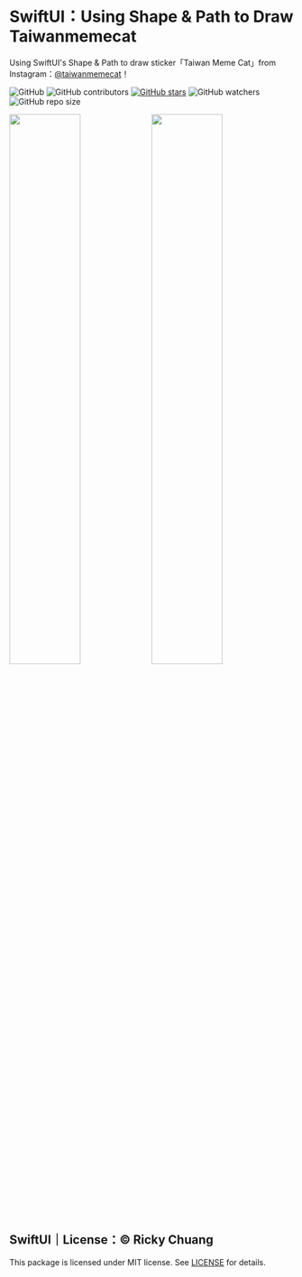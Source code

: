 # SwiftUI：Using Shape & Path to Draw Taiwanmemecat

Using SwiftUI's Shape & Path to draw sticker「Taiwan Meme Cat」from Instagram：[@taiwanmemecat](https://www.instagram.com/taiwanmemecat)！

![GitHub](https://img.shields.io/github/license/5j54d93/SwiftUI-Taiwanmemecat)
![GitHub contributors](https://img.shields.io/github/contributors/5j54d93/SwiftUI-Taiwanmemecat)
[![GitHub stars](https://img.shields.io/github/stars/5j54d93/SwiftUI-Taiwanmemecat)](https://github.com/5j54d93/SwiftUI-Taiwanmemecat/stargazers)
![GitHub watchers](https://img.shields.io/github/watchers/5j54d93/SwiftUI-Taiwanmemecat)
![GitHub repo size](https://img.shields.io/github/repo-size/5j54d93/SwiftUI-Taiwanmemecat)

<img src="https://github.com/5j54d93/SwiftUI-Taiwanmemecat/blob/main/Photo/taiwanmemecat：Origin.png" width='50%' height='50%'/><img src="https://github.com/5j54d93/SwiftUI-Taiwanmemecat/blob/main/Photo/taiwanmemecat：special.png" width='50%' height='50%'/>

## SwiftUI｜License：© Ricky Chuang

This package is licensed under MIT license. See [LICENSE](https://github.com/5j54d93/SwiftUI-Taiwanmemecat/blob/main/LICENSE) for details.
